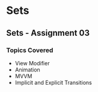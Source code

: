 # Sets 

## Sets - Assignment 03

### Topics Covered 

* View Modifier
* Animation 
* MVVM 
* Implicit and Explicit Transitions


